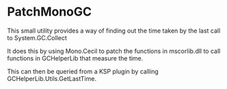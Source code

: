 # PatchMonoGC

This small utility provides a way of finding out the time taken by the last call to System.GC.Collect

It does this by using Mono.Cecil to patch the functions in mscorlib.dll to call functions in GCHelperLib that measure the time.

This can then be queried from a KSP plugin by calling GCHelperLib.Utils.GetLastTime.